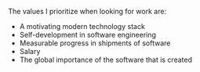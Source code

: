The values I prioritize when looking for work are:
 - A motivating modern technology stack
 - Self-development in software engineering
 - Measurable progress in shipments of software
 - Salary
 - The global importance of the software that is created
